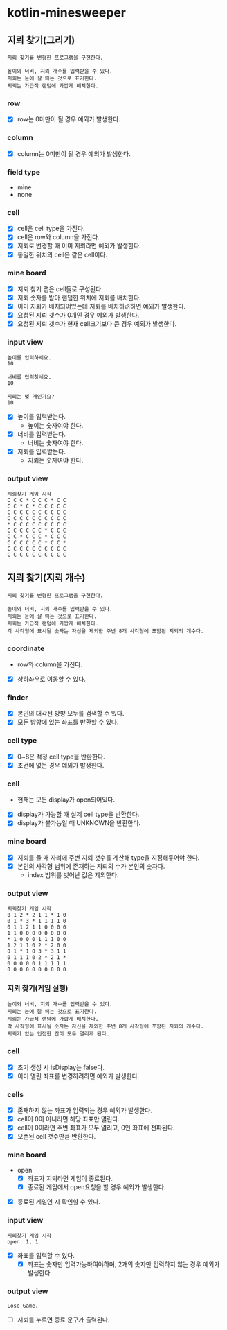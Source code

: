 # kotlin-minesweeper

## 지뢰 찾기(그리기)
```
지뢰 찾기를 변형한 프로그램을 구현한다.

높이와 너비, 지뢰 개수를 입력받을 수 있다.
지뢰는 눈에 잘 띄는 것으로 표기한다.
지뢰는 가급적 랜덤에 가깝게 배치한다.
```
### row
- [x] row는 0미만이 될 경우 예외가 발생한다.

### column
- [x] column는 0미만이 될 경우 예외가 발생한다.

### field type
- mine
- none

### cell
- [x] cell은 cell type을 가진다.
- [x] cell은 row와 column을 가진다.
- [x] 지뢰로 변경할 때 이미 지뢰라면 예외가 발생한다.
- [x] 동일한 위치의 cell은 같은 cell이다.

### mine board
- [x] 지뢰 찾기 맵은 cell들로 구성된다.
- [x] 지뢰 숫자를 받아 랜덤한 위치에 지뢰를 배치한다.
- [x] 이미 지뢰가 배치되어있는데 지뢰를 배치하려하면 예외가 발생한다.
- [x] 요청된 지뢰 갯수가 0개인 경우 예외가 발생한다.
- [x] 요청된 지뢰 갯수가 현재 cell크기보다 큰 경우 예외가 발생한다.

### input view
```
높이를 입력하세요.
10

너비를 입력하세요.
10

지뢰는 몇 개인가요?
10
```
- [x] 높이를 입력받는다.
  - 높이는 숫자여야 한다.
- [x] 너비를 입력받는다.
  - 너비는 숫자여야 한다.
- [x] 지뢰를 입력받는다.
  - 지뢰는 숫자여야 한다.

### output view
```
지뢰찾기 게임 시작
C C C * C C C * C C
C C * C * C C C C C
C C C C C C C C C C
C C C C C C C C C C
* C C C C C C C C C
C C C C C C * C C C
C C * C C C * C C C
C C C C C C * C C *
C C C C C C C C C C
C C C C C C C C C C
```

## 지뢰 찾기(지뢰 개수)
```
지뢰 찾기를 변형한 프로그램을 구현한다.

높이와 너비, 지뢰 개수를 입력받을 수 있다.
지뢰는 눈에 잘 띄는 것으로 표기한다.
지뢰는 가급적 랜덤에 가깝게 배치한다.
각 사각형에 표시될 숫자는 자신을 제외한 주변 8개 사각형에 포함된 지뢰의 개수다.
```

### coordinate
- row와 column을 가진다.
- [x] 상하좌우로 이동할 수 있다.

### finder
- [x] 본인의 대각선 방향 모두를 검색할 수 있다.
- [x] 모든 방향에 있는 좌표를 반환할 수 있다.

### cell type
- [x] 0~8은 적정 cell type을 반환한다.
- [x] 조건에 없는 경우 예외가 발생한다.

### cell
- 현재는 모든 display가 open되어있다.
- [x] display가 가능할 때 실제 cell type을 반환한다.
- [x] display가 불가능일 때 UNKNOWN을 반환한다.

### mine board
- [x] 지뢰를 둘 때 자리에 주변 지뢰 갯수를 계산해 type을 지정해두어야 한다.
- [x] 본인의 사각형 범위에 존재하는 지뢰의 수가 본인의 숫자다.
  - index 범위를 벗어난 값은 제외한다.

### 

### output view
```
지뢰찾기 게임 시작
0 1 2 * 2 1 1 * 1 0
0 1 * 3 * 1 1 1 1 0
0 1 1 2 1 1 0 0 0 0
1 1 0 0 0 0 0 0 0 0
* 1 0 0 0 1 1 1 0 0
1 2 1 1 0 2 * 2 0 0
0 1 * 1 0 3 * 3 1 1
0 1 1 1 0 2 * 2 1 *
0 0 0 0 0 1 1 1 1 1
0 0 0 0 0 0 0 0 0 0
```

### 지뢰 찾기(게임 실행)
```
높이와 너비, 지뢰 개수를 입력받을 수 있다.
지뢰는 눈에 잘 띄는 것으로 표기한다.
지뢰는 가급적 랜덤에 가깝게 배치한다.
각 사각형에 표시될 숫자는 자신을 제외한 주변 8개 사각형에 포함된 지뢰의 개수다.
지뢰가 없는 인접한 칸이 모두 열리게 된다.
```

### cell
- [x] 초기 생성 시 isDisplay는 false다.
- [x] 이미 열린 좌표를 변경하려하면 예외가 발생한다.

### cells
- [x] 존재하지 않는 좌표가 입력되는 경우 예외가 발생한다.
- [x] cell이 0이 아니라면 해당 좌표만 열린다.
- [x] cell이 0이라면 주변 좌표가 모두 열리고, 0인 좌표에 전파된다.
- [x] 오픈된 cell 갯수만큼 반환한다.

### mine board
- open
  - [x] 좌표가 지뢰라면 게임이 종료된다.
  - [x] 종료된 게임에서 open요청을 할 경우 예외가 발생한다.
- [x] 종료된 게임인 지 확인할 수 있다.

### input view
```
지뢰찾기 게임 시작
open: 1, 1
```
- [x] 좌표를 입력할 수 있다.
  - [x] 좌표는 숫자만 입력가능하여야하며, 2개의 숫자만 입력하지 않는 경우 예외가 발생한다.

### output view
```
Lose Game.
```
- [ ] 지뢰를 누르면 종료 문구가 출력된다.
